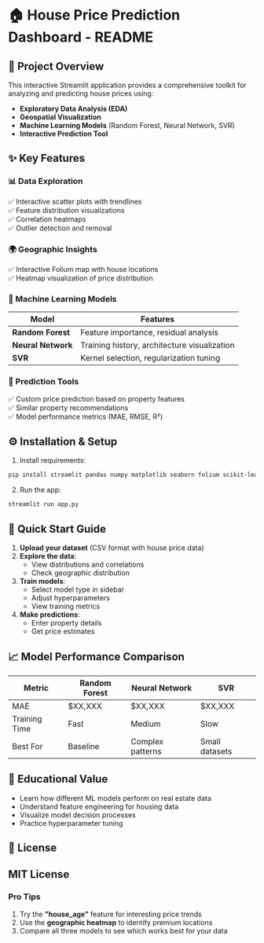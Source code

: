 # **🏠 House Price Prediction Dashboard - README**

## **📌 Project Overview**
This interactive Streamlit application provides a comprehensive toolkit for analyzing and predicting house prices using:
- **Exploratory Data Analysis (EDA)**
- **Geospatial Visualization**
- **Machine Learning Models** (Random Forest, Neural Network, SVR)
- **Interactive Prediction Tool**

## **✨ Key Features**

### **📊 Data Exploration**
✅ Interactive scatter plots with trendlines  
✅ Feature distribution visualizations  
✅ Correlation heatmaps  
✅ Outlier detection and removal  

### **🌍 Geographic Insights**
✅ Interactive Folium map with house locations  
✅ Heatmap visualization of price distribution  

### **🤖 Machine Learning Models**
| Model | Features |
|-------|----------|
| **Random Forest** | Feature importance, residual analysis |
| **Neural Network** | Training history, architecture visualization |
| **SVR** | Kernel selection, regularization tuning |

### **🔮 Prediction Tools**
✅ Custom price prediction based on property features  
✅ Similar property recommendations  
✅ Model performance metrics (MAE, RMSE, R²)  

## **⚙️ Installation & Setup**

1. Install requirements:
```bash
pip install streamlit pandas numpy matplotlib seaborn folium scikit-learn tensorflow plotly
```

2. Run the app:
```bash
streamlit run app.py
```

## **🚀 Quick Start Guide**

1. **Upload your dataset** (CSV format with house price data)
2. **Explore the data**:
   - View distributions and correlations
   - Check geographic distribution
3. **Train models**:
   - Select model type in sidebar
   - Adjust hyperparameters
   - View training metrics
4. **Make predictions**:
   - Enter property details
   - Get price estimates

## **📈 Model Performance Comparison**

| Metric | Random Forest | Neural Network | SVR |
|--------|--------------|----------------|-----|
| MAE | $XX,XXX | $XX,XXX | $XX,XXX |
| Training Time | Fast | Medium | Slow |
| Best For | Baseline | Complex patterns | Small datasets |

## **🧠 Educational Value**
- Learn how different ML models perform on real estate data
- Understand feature engineering for housing data
- Visualize model decision processes
- Practice hyperparameter tuning

## **📜 License**
MIT License
---

### **Pro Tips**
1. Try the **"house_age"** feature for interesting price trends
2. Use the **geographic heatmap** to identify premium locations
3. Compare all three models to see which works best for your data
